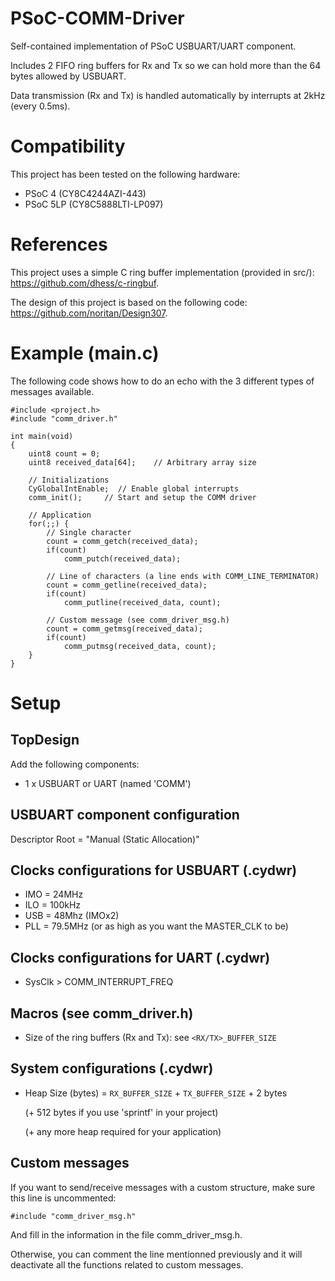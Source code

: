 # PSoC-COMM-Driver
Self-contained implementation of PSoC USBUART/UART component.

Includes 2 FIFO ring buffers for Rx and Tx so we can hold more than the 64 bytes allowed by USBUART.

Data transmission (Rx and Tx) is handled automatically by interrupts at 2kHz (every 0.5ms).

# Compatibility
This project has been tested on the following hardware:
  * PSoC 4 (CY8C4244AZI-443)
  * PSoC 5LP (CY8C5888LTI-LP097)

# References
This project uses a simple C ring buffer implementation (provided in src/): https://github.com/dhess/c-ringbuf.

The design of this project is based on the following code: https://github.com/noritan/Design307.

# Example (main.c)
The following code shows how to do an echo with the 3 different types of messages available.

    #include <project.h>
    #include "comm_driver.h"

    int main(void)
    {
        uint8 count = 0;
        uint8 received_data[64];    // Arbitrary array size

        // Initializations
        CyGlobalIntEnable;  // Enable global interrupts
        comm_init();     // Start and setup the COMM driver
    
        // Application
        for(;;) {
            // Single character
            count = comm_getch(received_data);
            if(count)
                comm_putch(received_data);
            
            // Line of characters (a line ends with COMM_LINE_TERMINATOR)
            count = comm_getline(received_data);
            if(count)
                comm_putline(received_data, count);
            
            // Custom message (see comm_driver_msg.h)
            count = comm_getmsg(received_data);
            if(count)
                comm_putmsg(received_data, count);
        }
    }

# Setup
## TopDesign
Add the following components:
* 1 x USBUART or UART (named 'COMM')

## USBUART component configuration
Descriptor Root = "Manual (Static Allocation)"

## Clocks configurations for USBUART (.cydwr)
* IMO = 24MHz
* ILO = 100kHz  
* USB = 48Mhz (IMOx2)
* PLL = 79.5MHz (or as high as you want the MASTER_CLK to be)

## Clocks configurations for UART (.cydwr)
* SysClk > COMM_INTERRUPT_FREQ

## Macros (see comm_driver.h)
* Size of the ring buffers (Rx and Tx): see `<RX/TX>_BUFFER_SIZE`

## System configurations (.cydwr)
* Heap Size (bytes) = `RX_BUFFER_SIZE` + `TX_BUFFER_SIZE` + 2 bytes
                      
    (+ 512 bytes if you use 'sprintf' in your project)
    
    (+ any more heap required for your application)

## Custom messages
If you want to send/receive messages with a custom structure, make sure this line is uncommented:

    #include "comm_driver_msg.h"
  
And fill in the information in the file comm_driver_msg.h.

Otherwise, you can comment the line mentionned previously and it will deactivate all the functions related to custom messages.
